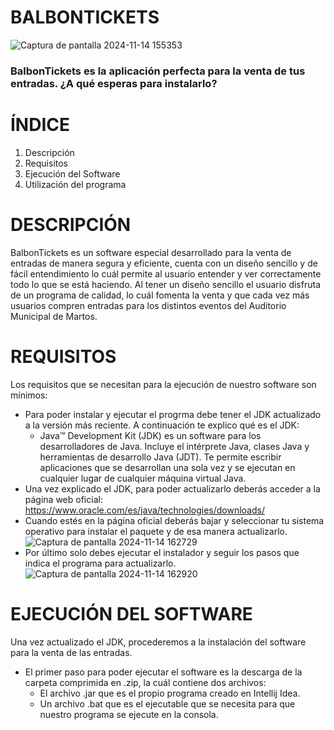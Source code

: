 # BALBONTICKETS
![Captura de pantalla 2024-11-14 155353](https://github.com/user-attachments/assets/54395807-d2bc-4703-9254-d3fbe4f33885)
### BalbonTickets es la aplicación perfecta para la venta de tus entradas. ¿A qué esperas para instalarlo?
# ÍNDICE
1. Descripción
2. Requisitos
3. Ejecución del Software
4. Utilización del programa
# DESCRIPCIÓN
BalbonTickets es un software especial desarrollado para la venta de entradas de manera segura y eficiente, cuenta con un diseño sencillo y de fácil entendimiento lo cuál permite al usuario entender y ver correctamente todo lo que se está haciendo. Al tener un diseño sencillo el usuario disfruta de un programa de calidad, lo cuál fomenta la venta y que cada vez más usuarios compren entradas para los distintos eventos del Auditorio Municipal de Martos.  
# REQUISITOS
Los requisitos que se necesitan para la ejecución de nuestro software son mínimos:
  * Para poder instalar y ejecutar el progrma debe tener el JDK actualizado a la versión más reciente. A continuación te explico qué es el JDK:
    - Java™ Development Kit (JDK) es un software para los desarrolladores de Java. Incluye el intérprete Java, clases Java y herramientas de desarrollo Java (JDT). Te permite escribir aplicaciones que se desarrollan una sola vez y se ejecutan en cualquier lugar de cualquier máquina virtual Java.
  * Una vez explicado el JDK, para poder actualizarlo deberás acceder a la página web oficial: https://www.oracle.com/es/java/technologies/downloads/
  * Cuando estés en la página oficial deberás bajar y seleccionar tu sistema operativo para instalar el paquete y de esa manera actualizarlo.
![Captura de pantalla 2024-11-14 162729](https://github.com/user-attachments/assets/74b6704e-60e6-4178-ae80-d17462e029b3)
  * Por último solo debes ejecutar el instalador y seguir los pasos que indica el programa para actualizarlo.
![Captura de pantalla 2024-11-14 162920](https://github.com/user-attachments/assets/b835e18d-3492-4774-b413-5b33a1f44e4f)
# EJECUCIÓN DEL SOFTWARE
Una vez actualizado el JDK, procederemos a la instalación del software para la venta de las entradas.
  * El primer paso para poder ejecutar el software es la descarga de la carpeta comprimida en .zip, la cuál contiene dos archivos:
    - El archivo .jar que es el propio programa creado en Intellij Idea.
    - Un archivo .bat que es el ejecutable que se necesita para que nuestro programa se ejecute en la consola.


